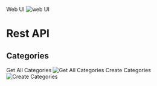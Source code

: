 Web UI
![web UI](https://user-images.githubusercontent.com/99981322/168465469-142aa5ed-8bca-4d1a-a553-05b55c72ed81.png)

# Rest API

## Categories
Get All Categories
![Get All Categories](https://user-images.githubusercontent.com/99981322/168469860-c069f5d7-de0e-46e5-a5e4-ff20a786dee8.png)
Create Categories
![Create Categories](https://user-images.githubusercontent.com/99981322/168470486-64d11051-63fd-4d15-87b4-dbe94dee2206.png)
